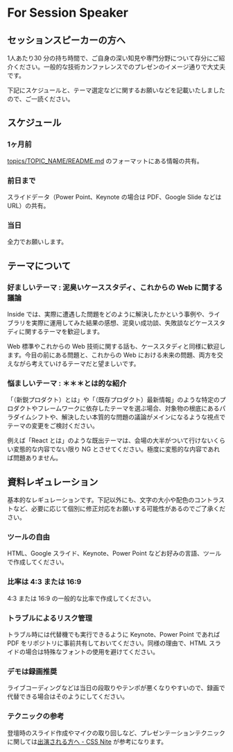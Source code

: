 # For Session Speaker

## セッションスピーカーの方へ

1人あたり30 分の持ち時間で、ご自身の深い知見や専門分野について存分にご紹介ください。一般的な技術カンファレンスでのプレゼンのイメージ通りで大丈夫です。

下記にスケジュールと、テーマ選定などに関するお願いなどを記載いたしましたので、ご一読ください。

## スケジュール

### 1ヶ月前 

[topics/TOPIC_NAME/README.md](../topics/TOPIC_NAME/README.md) のフォーマットにある情報の共有。

### 前日まで

スライドデータ（Power Point、Keynote の場合は PDF、Google Slide などは URL）の共有。

### 当日

全力でお願いします。

## テーマについて

### 好ましいテーマ : 泥臭いケーススタディ、これからの Web に関する議論

Inside では、実際に遭遇した問題をどのように解決したかという事例や、ライブラリを実際に運用してみた結果の感想、泥臭い成功談、失敗談などケーススタディに関するテーマを歓迎します。

Web 標準やこれからの Web 技術に関する話も、ケーススタディと同様に歓迎します。今目の前にある問題と、これからの Web における未来の問題、両方を交えながら考えていけるテーマだと望ましいです。

### 悩ましいテーマ : ＊＊＊とは的な紹介

「（新鋭プロダクト）とは」や「（既存プロダクト）最新情報」のような特定のプロダクトやフレームワークに依存したテーマを選ぶ場合、対象物の根底にあるパラダイムシフトや、解決したい本質的な問題の議論がメインになるような視点でテーマの変更をご検討ください。

例えば「React とは」のような既出テーマは、会場の大半がついて行けないくらい変態的な内容でない限り NG とさせてください。極度に変態的な内容であれば問題ありません。

## 資料レギュレーション

基本的なレギュレーションです。下記以外にも、文字の大小や配色のコントラストなど、必要に応じて個別に修正対応をお願いする可能性があるのでご了承ください。

### ツールの自由

HTML、Google スライド、Keynote、Power Point などお好みの言語、ツールで作成してください。

### 比率は 4:3 または 16:9

4:3 または 16:9 の一般的な比率で作成してください。

### トラブルによるリスク管理

トラブル時には代替機でも実行できるように Keynote、Power Point であれば PDF をリポジトリに事前共有しておいてください。同様の理由で、HTML スライドの場合は特殊なフォントの使用を避けてください。

### デモは録画推奨

ライブコーディングなどは当日の段取りやテンポが悪くなりやすいので、録画で代替できる場合はそのようにしてください。

### テクニックの参考

登壇時のスライド作成やマイクの取り回しなど、プレゼンテーションテクニックに関しては[出演される方へ - CSS Nite](http://cssnite.jp/archives/4speakers.html) が参考になります。
